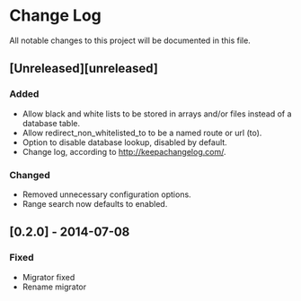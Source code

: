 # Change Log
All notable changes to this project will be documented in this file.

## [Unreleased][unreleased]
### Added
- Allow black and white lists to be stored in arrays and/or files instead of a database table.
- Allow redirect_non_whitelisted_to to be a named route or url (to).
- Option to disable database lookup, disabled by default.
- Change log, according to http://keepachangelog.com/.

### Changed
- Removed unnecessary configuration options.
- Range search now defaults to enabled.

## [0.2.0] - 2014-07-08
### Fixed
- Migrator fixed
- Rename migrator
